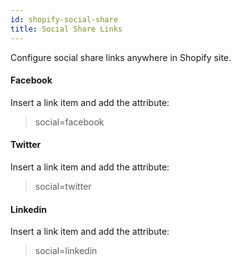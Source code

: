 ```yaml
---
id: shopify-social-share
title: Social Share Links
---
```


Configure social share links anywhere in Shopify site.

#### Facebook

Insert a link item and add the attribute:

> social=facebook

#### Twitter

Insert a link item and add the attribute:

> social=twitter

#### Linkedin

Insert a link item and add the attribute:

> social=linkedin
